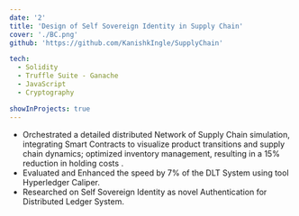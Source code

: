 ```yaml
---
date: '2'
title: 'Design of Self Sovereign Identity in Supply Chain'
cover: './BC.png'
github: 'https://github.com/KanishkIngle/SupplyChain'

tech:
  - Solidity
  - Truffle Suite - Ganache
  - JavaScript
  - Cryptography

showInProjects: true
---
```


- Orchestrated a detailed distributed Network of Supply Chain simulation, integrating Smart Contracts to visualize
product transitions and supply chain dynamics; optimized inventory management, resulting in a 15% reduction in
holding costs .
- Evaluated and Enhanced the speed by 7% of the DLT System using tool Hyperledger Caliper.
- Researched on Self Sovereign Identity as novel Authentication for Distributed Ledger System.
